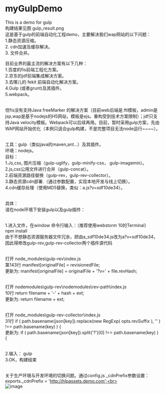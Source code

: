 # myGulpDemo<br> 
This is a demo for gulp <br> 
构建结果见图 gulp_result.png <br>
这是基于gulp的前端自动化工程demo，主要解决我们wap网站的以下问题：<br> 
1.静态资源压缩。<br> 
2. cdn加速及缓存解决。<br> 
3. 文件合并。<br> 

目前业界的最主流的解决方案有以下几种：<br> 
1.百度的fis前端工程化方案。<br> 
2.京东的jdf前端集成解决方案。<br> 
3.去哪儿的 fekit 前端自动化解决方案。<br> 
4.Gulp (或者grunt)及其插件。<br> 
5.webpack。<br> <br> 

但fis没有支持Java freeMarker 的解决方案（目前web后端是.ftl模板，admin是jsp,wap是基于nodejs的H5网站，模板是ejs。重构受到技术方案限制）；jdf只支持Java velocity模板。Webpack可以后续再用。目前，暂时采用gulp方案，先由WAP网站开始优化（本例只适合gulp构建，不是完整项目无法node运行~~~~）。<br> <br> 

工具：gulp（类似java的maven,ant...）及其插件。<br> 
环境：nodejs。<br> 
目标：<br> 
1.Js,css, 图片压缩（gulp-uglify，gulp-minify-css， gulp-imagemin）。<br> 
2.js,css公用文件进行合并（gulp-concat）。<br> 
2.前端资源路径替换（gulp-rev，gulp-rev-collector）。<br> 
3.静态资源cdn部署.（通过参数配置，实现本地开发与线上切换）。<br> 
4.cdn缓存处理（使用MD5替换，类似：a.js?v=sdf10de34）。<br> <br> 

具体：<br> 
请在node环境下安装gulp以及gulp插件：<br> <br> 

1.进入文件，在window 命令行输入：（推荐使用webstorm 10的Terminal）<br> 
npm install <br> 
由于不想静态资源服务器文件冗余，顾由a_sdf10de34.js改为a?v=sdf10de34，因此得修改gulp-rev,gulp-rev-collector两个插件源代码<br> <br> 

打开 node_modules\gulp-rev\index.js  <br> 
第143行 manifest[originalFile] = revisionedFile; <br> 
更新为: manifest[originalFile] = originalFile + '?v=' + file.revHash;<br> <br> 

打开 nodemodules\gulp-rev\nodemodules\rev-path\index.js<br> 
10行 return filename + '-' + hash + ext;<br> 
更新为: return filename + ext;<br> <br> 

打开 node_modules\gulp-rev-collector\index.js<br> 
31行 if ( path.basename(json[key]).replace(new RegExp( opts.revSuffix ), '' ) !== path.basename(key) ) {<br> 
更新为: if ( path.basename(json[key]).split('?')[0] !== path.basename(key) ) {<br> <br> 

2.输入： gulp  <br> 
3.OK，构建结束 <br> <br> 

关于生产环境与开发环境的切换问题。通过config.js _cdnPrefix参数设置：<br> 
exports._cdnPrefix = 'http://hlpassets.demo.com';<br>   
![image](https://github.com/huanglp47/myGulpProject/blob/master/gulp_result.png)















